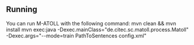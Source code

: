 ## Running 

You can run M-ATOLL with the following command:
mvn clean && mvn install
mvn exec:java -Dexec.mainClass="de.citec.sc.matoll.process.Matoll" -Dexec.args="--mode=train PathToSentences config.xml"


